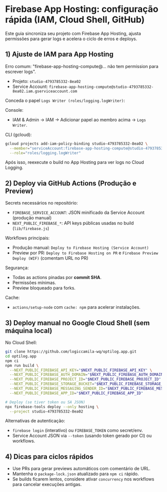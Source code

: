 # Firebase App Hosting: configuração rápida (IAM, Cloud Shell, GitHub)

Este guia sincroniza seu projeto com Firebase App Hosting, ajusta permissões para gerar logs e acelera o ciclo de erros e deploys.

## 1) Ajuste de IAM para App Hosting

Erro comum: "firebase-app-hosting-compute@... não tem permission para escrever logs".

- Projeto: `studio-4793785332-8ea02`
- Service Account: `firebase-app-hosting-compute@studio-4793785332-8ea02.iam.gserviceaccount.com`

Conceda o papel `Logs Writer (roles/logging.logWriter)`:

Console:
- IAM & Admin → IAM → Adicionar papel ao membro acima → `Logs Writer`.

CLI (gcloud):
```bash
gcloud projects add-iam-policy-binding studio-4793785332-8ea02 \
  --member="serviceAccount:firebase-app-hosting-compute@studio-4793785332-8ea02.iam.gserviceaccount.com" \
  --role="roles/logging.logWriter"
```

Após isso, reexecute o build no App Hosting para ver logs no Cloud Logging.

## 2) Deploy via GitHub Actions (Produção e Preview)

Secrets necessários no repositório:
- `FIREBASE_SERVICE_ACCOUNT`: JSON minificado da Service Account (produção manual)
- `NEXT_PUBLIC_FIREBASE_*`: API keys públicas usadas no build (`lib/firebase.js`)

Workflows principais:
- Produção manual: `Deploy to Firebase Hosting (Service Account)`
- Preview por PR: `Deploy to Firebase Hosting on PR` e `Firebase Preview Deploy (WIF)` (comentam URL no PR)

Segurança:
- Todas as actions pinadas por **commit SHA**.
- Permissões mínimas.
- Preview bloqueado para forks.

Cache:
- `actions/setup-node` com `cache: npm` para acelerar instalações.

## 3) Deploy manual no Google Cloud Shell (sem máquina local)

No Cloud Shell:
```bash
git clone https://github.com/logiccamila-wq/optilog.app.git
cd optilog.app
npm ci
npm run build \
  --NEXT_PUBLIC_FIREBASE_API_KEY="$NEXT_PUBLIC_FIREBASE_API_KEY" \
  --NEXT_PUBLIC_FIREBASE_AUTH_DOMAIN="$NEXT_PUBLIC_FIREBASE_AUTH_DOMAIN" \
  --NEXT_PUBLIC_FIREBASE_PROJECT_ID="$NEXT_PUBLIC_FIREBASE_PROJECT_ID" \
  --NEXT_PUBLIC_FIREBASE_STORAGE_BUCKET="$NEXT_PUBLIC_FIREBASE_STORAGE_BUCKET" \
  --NEXT_PUBLIC_FIREBASE_MESSAGING_SENDER_ID="$NEXT_PUBLIC_FIREBASE_MESSAGING_SENDER_ID" \
  --NEXT_PUBLIC_FIREBASE_APP_ID="$NEXT_PUBLIC_FIREBASE_APP_ID"

# Deploy (se tiver token ou SA JSON)
npx firebase-tools deploy --only hosting \
  --project studio-4793785332-8ea02
```

Alternativas de autenticação:
- `firebase login` (interativo) ou `FIREBASE_TOKEN` como secret/env.
- Service Account JSON via `--token` (usando token gerado por CI) ou workflows.

## 4) Dicas para ciclos rápidos

- Use PRs para gerar previews automáticos com comentário de URL.
- Mantenha o `package-lock.json` atualizado para `npm ci` rápido.
- Se builds ficarem lentos, considere ativar `concurrency` nos workflows para cancelar execuções antigas.